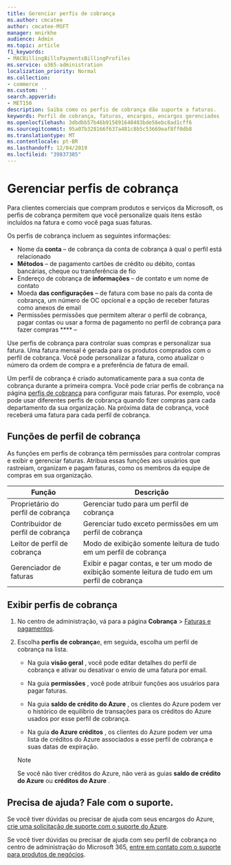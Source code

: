 ```yaml
---
title: Gerenciar perfis de cobrança
ms.author: cmcatee
author: cmcatee-MSFT
manager: mnirkhe
audience: Admin
ms.topic: article
f1_keywords:
- MACBillingBillsPaymentsBillingProfiles
ms.service: o365-administration
localization_priority: Normal
ms.collection:
- commerce
ms.custom: ''
search.appverid:
- MET150
description: Saiba como os perfis de cobrança dão suporte a faturas.
keywords: Perfil de cobrança, faturas, encargos, encargos gerenciados
ms.openlocfilehash: 3dbdbb57b46b915891640483bde56ebc8ad1cff6
ms.sourcegitcommit: 95a07b328166f637a481c8b5c53669eaf8ff0db8
ms.translationtype: MT
ms.contentlocale: pt-BR
ms.lasthandoff: 12/04/2019
ms.locfileid: "39837385"
---
```

# <a name="manage-billing-profiles"></a>Gerenciar perfis de cobrança
Para clientes comerciais que compram produtos e serviços da Microsoft, os perfis de cobrança permitem que você personalize quais itens estão incluídos na fatura e como você paga suas faturas.

Os perfis de cobrança incluem as seguintes informações:

- Nome da **conta** &ndash; de cobrança da conta de cobrança à qual o perfil está relacionado
- **Métodos** &ndash; de pagamento cartões de crédito ou débito, contas bancárias, cheque ou transferência de fio
- Endereço de cobrança de **informações** &ndash; de contato e um nome de contato
- Moeda **das configurações** &ndash; de fatura com base no país da conta de cobrança, um número de OC opcional e a opção de receber faturas como anexos de email
- Permissões permissões que permitem alterar o perfil de cobrança, pagar contas ou usar a forma de pagamento no perfil de cobrança para fazer compras **** &ndash;

Use perfis de cobrança para controlar suas compras e personalizar sua fatura. Uma fatura mensal é gerada para os produtos comprados com o perfil de cobrança. Você pode personalizar a fatura, como atualizar o número da ordem de compra e a preferência de fatura de email.

Um perfil de cobrança é criado automaticamente para a sua conta de cobrança durante a primeira compra. Você pode criar perfis de cobrança na página <a href="https://go.microsoft.com/fwlink/p/?linkid=2103629" target="_blank">perfis de cobrança</a> para configurar mais faturas. Por exemplo, você pode usar diferentes perfis de cobrança quando fizer compras para cada departamento da sua organização. Na próxima data de cobrança, você receberá uma fatura para cada perfil de cobrança.

## <a name="billing-profile-roles"></a>Funções de perfil de cobrança

As funções em perfis de cobrança têm permissões para controlar compras e exibir e gerenciar faturas. Atribua essas funções aos usuários que rastreiam, organizam e pagam faturas, como os membros da equipe de compras em sua organização.

| Função                          | Descrição                                                                       |
|-----------------------------  |---------------------------------------------------------------------------------  |
| Proprietário do perfil de cobrança         | Gerenciar tudo para um perfil de cobrança                                           |
| Contribuidor de perfil de cobrança   | Gerenciar tudo exceto permissões em um perfil de cobrança                         |
| Leitor de perfil de cobrança        | Modo de exibição somente leitura de tudo em um perfil de cobrança                                 |
| Gerenciador de faturas               | Exibir e pagar contas, e ter um modo de exibição somente leitura de tudo em um perfil de cobrança   |

## <a name="view-billing-profiles"></a>Exibir perfis de cobrança

1. No centro de administração, vá para a página **Cobrança** \> <a href="https://go.microsoft.com/fwlink/p/?linkid=848039" target="_blank">Faturas e pagamentos</a>.

2. Escolha **perfis de cobrança**e, em seguida, escolha um perfil de cobrança na lista.

    - Na guia **visão geral** , você pode editar detalhes do perfil de cobrança e ativar ou desativar o envio de uma fatura por email.

    - Na guia **permissões** , você pode atribuir funções aos usuários para pagar faturas.

    - Na guia **saldo de crédito do Azure** , os clientes do Azure podem ver o histórico de equilíbrio de transações para os créditos do Azure usados por esse perfil de cobrança.

    - Na guia **do Azure créditos** , os clientes do Azure podem ver uma lista de créditos do Azure associados a esse perfil de cobrança e suas datas de expiração.

    > [!NOTE]
    > Se você não tiver créditos do Azure, não verá as guias **saldo de crédito do Azure** ou **créditos do Azure** .

## <a name="need-help-contact-support"></a>Precisa de ajuda? Fale com o suporte.

Se você tiver dúvidas ou precisar de ajuda com seus encargos do Azure, <a href="https://portal.azure.com/#blade/Microsoft_Azure_Support/HelpAndSupportBlade/newsupportrequest" target="_blank">crie uma solicitação de suporte com o suporte do Azure</a>.

Se você tiver dúvidas ou precisar de ajuda com seu perfil de cobrança no centro de administração do Microsoft 365, [entre em contato com o suporte para produtos de negócios](https://docs.microsoft.com/office365/admin/contact-support-for-business-products).
